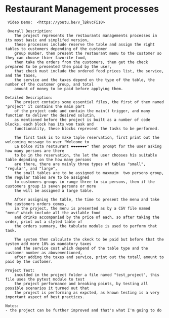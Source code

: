 # Restaurant Management processes

     Video Demo:  <https://youtu.be/v_lBkvcFi10>

     Overall Description:
        The project represents the restaurants managements processes in its most basic and simplifed version,
        these processes include reserve the table and assign the right tables to customers depending of the customer
        group number, then present the restaurant menu to the customer so they can choose thier favorite food,
        then take the orders from the customers, then get the check prepared to be presented then paid by the user,
        that check must include the ordered food prices list, the service, and the taxes,
        the service and the taxes depend on the type of the table, the number of the customer group, and total
        amount of money to be paid before applying them.

    Detailed Description:
        The project contains some essential files, the first of them named "project" it contains the main part
        of the project code and contain the main() trigger, and many function to deliver the desired solutin,
        as mentioned before the project is built as a number of code blocks, each block has its won task and
        functionality, these blocks represent the tasks to be performed.

        The first task is to make taple reservation, first print out the welcoming message to user "Welcome to
        La Dolce Vita restaurant ❤️❤️❤️❤️❤️❤️❤️" then prompt for the user asking how many persons are there
        to be in the reservation, the let the user chooses his suitable table depnding on the how many persons
        are there, there are mainly three types of tables "small", "regular", and "large",
        the small tables are to be assigned to maxmuim  two persons group, the regular tables are to be assigned
        to customers groups in range three to six persons, then if the customers group is seven persons or more
        the will be assigned a large table.

        After assigning the table, the time to present the menu and take the customers orders comes,
        in the project, the menu is presented as by a CSV file named "menu" which include all the avilable food
        and drinks accompanied by the price of each, so after taking the order, print out a styled table of
        the orders summary, the tabulate module is used to perform that task.

        The system then calculate the ckeck to be paid but before that the system add more 10% as mandatory taxes
        and the service cost which depend of the table type and the customer number as abovementioned,
        after adding the taxes and service, print out the totall amount to paid by the customer.

    Project Test:
        inculded in the project folder a file named "test_project", this file uses the pytest module to test
        the project performance and breaking points, by testing all possible scenarios it turned out that
        the project is performing as expcted, as known testing is a very important aspect of best practices.

    Notes:
    - the project can be further improved and that's what I'm going to do



